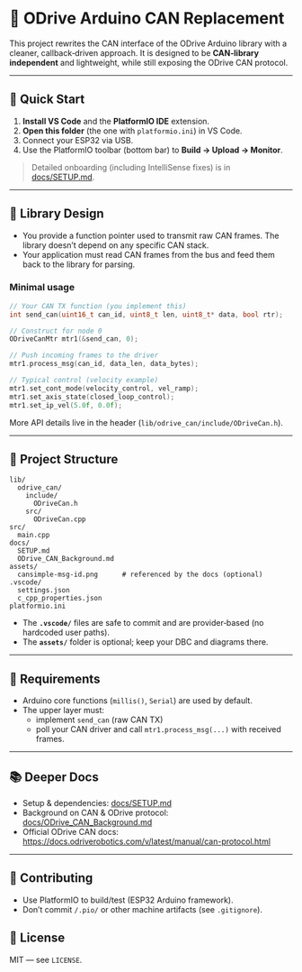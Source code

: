 # 🔧 ODrive Arduino CAN Replacement

This project rewrites the CAN interface of the ODrive Arduino library with a cleaner, callback‑driven approach.
It is designed to be **CAN‑library independent** and lightweight, while still exposing the ODrive CAN protocol.

---

## 🚀 Quick Start

1) **Install VS Code** and the **PlatformIO IDE** extension.
2) **Open this folder** (the one with `platformio.ini`) in VS Code.
3) Connect your ESP32 via USB.
4) Use the PlatformIO toolbar (bottom bar) to **Build → Upload → Monitor**.

> Detailed onboarding (including IntelliSense fixes) is in [docs/SETUP.md](docs/SETUP.md).

---

## 🧩 Library Design

- You provide a function pointer used to transmit raw CAN frames. The library doesn’t depend on any specific CAN stack.
- Your application must read CAN frames from the bus and feed them back to the library for parsing.

### Minimal usage

```cpp
// Your CAN TX function (you implement this)
int send_can(uint16_t can_id, uint8_t len, uint8_t* data, bool rtr);

// Construct for node 0
ODriveCanMtr mtr1(&send_can, 0);

// Push incoming frames to the driver
mtr1.process_msg(can_id, data_len, data_bytes);

// Typical control (velocity example)
mtr1.set_cont_mode(velocity_control, vel_ramp);
mtr1.set_axis_state(closed_loop_control);
mtr1.set_ip_vel(5.0f, 0.0f);
```

More API details live in the header (`lib/odrive_can/include/ODriveCan.h`).

---

## 📁 Project Structure

```
lib/
  odrive_can/
    include/
      ODriveCan.h
    src/
      ODriveCan.cpp
src/
  main.cpp
docs/
  SETUP.md
  ODrive_CAN_Background.md
assets/
  cansimple-msg-id.png      # referenced by the docs (optional)
.vscode/
  settings.json
  c_cpp_properties.json
platformio.ini
```

- The **`.vscode/`** files are safe to commit and are provider‑based (no hardcoded user paths).
- The **`assets/`** folder is optional; keep your DBC and diagrams there.

---

## 🧰 Requirements

- Arduino core functions (`millis()`, `Serial`) are used by default.
- The upper layer must:
  - implement `send_can` (raw CAN TX)
  - poll your CAN driver and call `mtr1.process_msg(...)` with received frames.

---

## 📚 Deeper Docs

- Setup & dependencies: [docs/SETUP.md](docs/SETUP.md)
- Background on CAN & ODrive protocol: [docs/ODrive_CAN_Background.md](docs/ODrive_CAN_Background.md)
- Official ODrive CAN docs: https://docs.odriverobotics.com/v/latest/manual/can-protocol.html

---

## 🤝 Contributing

- Use PlatformIO to build/test (ESP32 Arduino framework).
- Don’t commit `/.pio/` or other machine artifacts (see `.gitignore`).

## 📜 License

MIT — see `LICENSE`.
